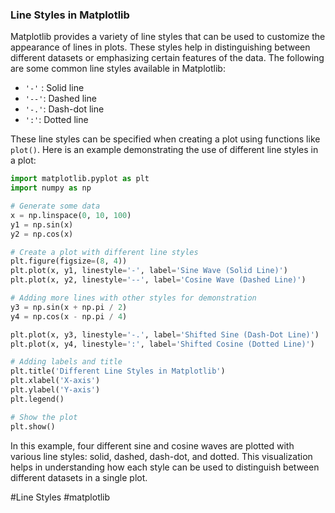 ### Line Styles in Matplotlib

Matplotlib provides a variety of line styles that can be used to customize the appearance of lines in plots. These styles help in distinguishing between different datasets or emphasizing certain features of the data. The following are some common line styles available in Matplotlib:

- `'-'` : Solid line
- `'--'`: Dashed line
- `'-.'`: Dash-dot line
- `':'`: Dotted line

These line styles can be specified when creating a plot using functions like `plot()`. Here is an example demonstrating the use of different line styles in a plot:

```python
import matplotlib.pyplot as plt
import numpy as np

# Generate some data
x = np.linspace(0, 10, 100)
y1 = np.sin(x)
y2 = np.cos(x)

# Create a plot with different line styles
plt.figure(figsize=(8, 4))
plt.plot(x, y1, linestyle='-', label='Sine Wave (Solid Line)')
plt.plot(x, y2, linestyle='--', label='Cosine Wave (Dashed Line)')

# Adding more lines with other styles for demonstration
y3 = np.sin(x + np.pi / 2)
y4 = np.cos(x - np.pi / 4)

plt.plot(x, y3, linestyle='-.', label='Shifted Sine (Dash-Dot Line)')
plt.plot(x, y4, linestyle=':', label='Shifted Cosine (Dotted Line)')

# Adding labels and title
plt.title('Different Line Styles in Matplotlib')
plt.xlabel('X-axis')
plt.ylabel('Y-axis')
plt.legend()

# Show the plot
plt.show()
```

In this example, four different sine and cosine waves are plotted with various line styles: solid, dashed, dash-dot, and dotted. This visualization helps in understanding how each style can be used to distinguish between different datasets in a single plot.

#Line Styles #matplotlib